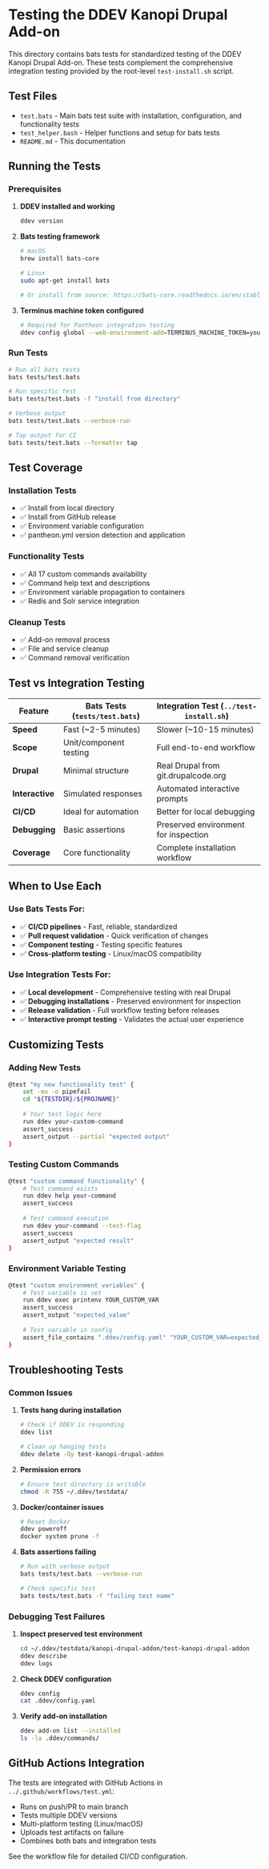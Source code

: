 # Testing the DDEV Kanopi Drupal Add-on

This directory contains bats tests for standardized testing of the DDEV Kanopi Drupal Add-on. These tests complement the comprehensive integration testing provided by the root-level `test-install.sh` script.

## Test Files

- `test.bats` - Main bats test suite with installation, configuration, and functionality tests
- `test_helper.bash` - Helper functions and setup for bats tests
- `README.md` - This documentation

## Running the Tests

### Prerequisites

1. **DDEV installed and working**
   ```bash
   ddev version
   ```

2. **Bats testing framework**
   ```bash
   # macOS
   brew install bats-core
   
   # Linux
   sudo apt-get install bats
   
   # Or install from source: https://bats-core.readthedocs.io/en/stable/installation.html
   ```

3. **Terminus machine token configured**
   ```bash
   # Required for Pantheon integration testing
   ddev config global --web-environment-add=TERMINUS_MACHINE_TOKEN=your_token_here
   ```

### Run Tests

```bash
# Run all bats tests
bats tests/test.bats

# Run specific test
bats tests/test.bats -f "install from directory"

# Verbose output
bats tests/test.bats --verbose-run

# Tap output for CI
bats tests/test.bats --formatter tap
```

## Test Coverage

### Installation Tests
- ✅ Install from local directory
- ✅ Install from GitHub release
- ✅ Environment variable configuration
- ✅ pantheon.yml version detection and application

### Functionality Tests  
- ✅ All 17 custom commands availability
- ✅ Command help text and descriptions
- ✅ Environment variable propagation to containers
- ✅ Redis and Solr service integration

### Cleanup Tests
- ✅ Add-on removal process
- ✅ File and service cleanup
- ✅ Command removal verification

## Test vs Integration Testing

| Feature | Bats Tests (`tests/test.bats`) | Integration Test (`../test-install.sh`) |
|---------|-------------------------------|----------------------------------------|
| **Speed** | Fast (~2-5 minutes) | Slower (~10-15 minutes) |
| **Scope** | Unit/component testing | Full end-to-end workflow |
| **Drupal** | Minimal structure | Real Drupal from git.drupalcode.org |
| **Interactive** | Simulated responses | Automated interactive prompts |
| **CI/CD** | Ideal for automation | Better for local debugging |
| **Debugging** | Basic assertions | Preserved environment for inspection |
| **Coverage** | Core functionality | Complete installation workflow |

## When to Use Each

### Use Bats Tests For:
- ✅ **CI/CD pipelines** - Fast, reliable, standardized
- ✅ **Pull request validation** - Quick verification of changes
- ✅ **Component testing** - Testing specific features
- ✅ **Cross-platform testing** - Linux/macOS compatibility

### Use Integration Tests For:
- ✅ **Local development** - Comprehensive testing with real Drupal
- ✅ **Debugging installations** - Preserved environment for inspection  
- ✅ **Release validation** - Full workflow testing before releases
- ✅ **Interactive prompt testing** - Validates the actual user experience

## Customizing Tests

### Adding New Tests

```bash
@test "my new functionality test" {
    set -eu -o pipefail
    cd "${TESTDIR}/${PROJNAME}"
    
    # Your test logic here
    run ddev your-custom-command
    assert_success
    assert_output --partial "expected output"
}
```

### Testing Custom Commands

```bash
@test "custom command functionality" {
    # Test command exists
    run ddev help your-command
    assert_success
    
    # Test command execution
    run ddev your-command --test-flag
    assert_success
    assert_output "expected result"
}
```

### Environment Variable Testing

```bash
@test "custom environment variables" {
    # Test variable is set
    run ddev exec printenv YOUR_CUSTOM_VAR
    assert_success
    assert_output "expected_value"
    
    # Test variable in config
    assert_file_contains ".ddev/config.yaml" "YOUR_CUSTOM_VAR=expected_value"
}
```

## Troubleshooting Tests

### Common Issues

1. **Tests hang during installation**
   ```bash
   # Check if DDEV is responding
   ddev list
   
   # Clean up hanging tests
   ddev delete -Oy test-kanopi-drupal-addon
   ```

2. **Permission errors**
   ```bash
   # Ensure test directory is writable
   chmod -R 755 ~/.ddev/testdata/
   ```

3. **Docker/container issues**
   ```bash
   # Reset Docker
   ddev poweroff
   docker system prune -f
   ```

4. **Bats assertions failing**
   ```bash
   # Run with verbose output
   bats tests/test.bats --verbose-run
   
   # Check specific test
   bats tests/test.bats -f "failing test name"
   ```

### Debugging Test Failures

1. **Inspect preserved test environment**
   ```bash
   cd ~/.ddev/testdata/kanopi-drupal-addon/test-kanopi-drupal-addon
   ddev describe
   ddev logs
   ```

2. **Check DDEV configuration**
   ```bash
   ddev config
   cat .ddev/config.yaml
   ```

3. **Verify add-on installation**
   ```bash
   ddev add-on list --installed
   ls -la .ddev/commands/
   ```

## GitHub Actions Integration

The tests are integrated with GitHub Actions in `../.github/workflows/test.yml`:

- Runs on push/PR to main branch
- Tests multiple DDEV versions
- Multi-platform testing (Linux/macOS)  
- Uploads test artifacts on failure
- Combines both bats and integration tests

See the workflow file for detailed CI/CD configuration.